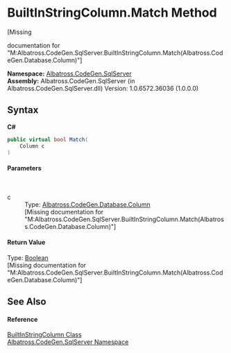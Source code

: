 # BuiltInStringColumn.Match Method 
 

\[Missing <summary> documentation for "M:Albatross.CodeGen.SqlServer.BuiltInStringColumn.Match(Albatross.CodeGen.Database.Column)"\]

**Namespace:**&nbsp;<a href="N_Albatross_CodeGen_SqlServer.md">Albatross.CodeGen.SqlServer</a><br />**Assembly:**&nbsp;Albatross.CodeGen.SqlServer (in Albatross.CodeGen.SqlServer.dll) Version: 1.0.6572.36036 (1.0.0.0)

## Syntax

**C#**<br />
``` C#
public virtual bool Match(
	Column c
)
```


#### Parameters
&nbsp;<dl><dt>c</dt><dd>Type: <a href="T_Albatross_CodeGen_Database_Column.md">Albatross.CodeGen.Database.Column</a><br />\[Missing <param name="c"/> documentation for "M:Albatross.CodeGen.SqlServer.BuiltInStringColumn.Match(Albatross.CodeGen.Database.Column)"\]</dd></dl>

#### Return Value
Type: <a href="http://msdn2.microsoft.com/en-us/library/a28wyd50" target="_blank">Boolean</a><br />\[Missing <returns> documentation for "M:Albatross.CodeGen.SqlServer.BuiltInStringColumn.Match(Albatross.CodeGen.Database.Column)"\]

## See Also


#### Reference
<a href="T_Albatross_CodeGen_SqlServer_BuiltInStringColumn.md">BuiltInStringColumn Class</a><br /><a href="N_Albatross_CodeGen_SqlServer.md">Albatross.CodeGen.SqlServer Namespace</a><br />